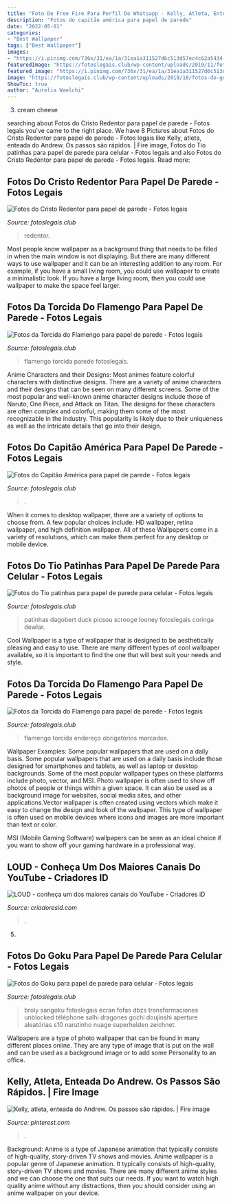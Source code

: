 ```yaml
---
title: "Foto De Free Fire Para Perfil Do Whatsapp - Kelly, Atleta, Enteada Do Andrew. Os Passos São Rápidos."
description: "Fotos do capitão américa para papel de parede"
date: "2022-05-01"
categories:
- "Best Wallpaper"
tags: ["Best Wallpaper"]
images:
- "https://i.pinimg.com/736x/31/ea/1a/31ea1a311527d6c513d57ec4c62a5434.jpg"
featuredImage: "https://fotoslegais.club/wp-content/uploads/2019/11/fotos-do-capitão-américa-3.jpg"
featured_image: "https://i.pinimg.com/736x/31/ea/1a/31ea1a311527d6c513d57ec4c62a5434.jpg"
image: "https://fotoslegais.club/wp-content/uploads/2019/10/fotos-do-goku-6.jpg"
ShowToc: true
author: "Aurelia Waelchi"
---
```



3. cream cheese 

	

		
searching about Fotos do Cristo Redentor para papel de parede - Fotos legais you've came to the right place. We have 8 Pictures about Fotos do Cristo Redentor para papel de parede - Fotos legais like Kelly, atleta, enteada do Andrew. Os passos são rápidos. | Fire image, Fotos do Tio patinhas para papel de parede para celular - Fotos legais and also Fotos do Cristo Redentor para papel de parede - Fotos legais. Read more:
		
    
## Fotos Do Cristo Redentor Para Papel De Parede - Fotos Legais

<img loading=lazy src="http://fotoslegais.club/wp-content/uploads/2019/11/fotos-do-cristo-redentor-3.jpg" onerror="this.onerror=null;this.src='https://tse3.mm.bing.net/th?id=OIP.YjzBQ08-y1WZjnorcLcNNgHaLQ&amp;pid=15.1';" alt="Fotos do Cristo Redentor para papel de parede - Fotos legais">

_Source: fotoslegais.club_

>redentor. 

	

Most people know wallpaper as a background thing that needs to be filled in when the main window is not displaying. But there are many different ways to use wallpaper and it can be an interesting addition to any room. For example, if you have a small living room, you could use wallpaper to create a minimalistic look. If you have a large living room, then you could use wallpaper to make the space feel larger.

    
## Fotos Da Torcida Do Flamengo Para Papel De Parede - Fotos Legais

<img loading=lazy src="https://fotoslegais.club/wp-content/uploads/2019/11/2dd1bb544c95fe8ef851026b83c50732.jpg" onerror="this.onerror=null;this.src='https://tse4.mm.bing.net/th?id=OIP.vg7WLtqC1PVSB9k51MtuOAHaNL&amp;pid=15.1';" alt="Fotos da Torcida do Flamengo para papel de parede - Fotos legais">

_Source: fotoslegais.club_

>flamengo torcida parede fotoslegais. 

	

Anime Characters and their Designs: Most animes feature colorful characters with distinctive designs.
There are a variety of anime characters and their designs that can be seen on many different screens. Some of the most popular and well-known anime character designs include those of Naruto, One Piece, and Attack on Titan. The designs for these characters are often complex and colorful, making them some of the most recognizable in the industry. This popularity is likely due to their uniqueness as well as the intricate details that go into their design.

    
## Fotos Do Capitão América Para Papel De Parede - Fotos Legais

<img loading=lazy src="https://fotoslegais.club/wp-content/uploads/2019/11/fotos-do-capitão-américa-3.jpg" onerror="this.onerror=null;this.src='https://tse1.mm.bing.net/th?id=OIP.Al6NZaNbJ9JRa4G1-_Bw6AHaLH&amp;pid=15.1';" alt="Fotos do Capitão América para papel de parede - Fotos legais">

_Source: fotoslegais.club_

>. 

	

When it comes to desktop wallpaper, there are a variety of options to choose from. A few popular choices include: HD wallpaper, retina wallpaper, and high definition wallpaper. All of these Wallpapers come in a variety of resolutions, which can make them perfect for any desktop or mobile device. 

    
## Fotos Do Tio Patinhas Para Papel De Parede Para Celular - Fotos Legais

<img loading=lazy src="https://fotoslegais.club/wp-content/uploads/2019/10/Fotos-do-tio-patinhas-6.jpg" onerror="this.onerror=null;this.src='https://tse1.mm.bing.net/th?id=OIP.DLAnn3aYDzcWloi5rDRdmwHaKZ&amp;pid=15.1';" alt="Fotos do Tio patinhas para papel de parede para celular - Fotos legais">

_Source: fotoslegais.club_

>patinhas dagobert duck picsou scrooge looney fotoslegais coringa dewlar. 

	

Cool Wallpaper is a type of wallpaper that is designed to be aesthetically pleasing and easy to use. There are many different types of cool wallpaper available, so it is important to find the one that will best suit your needs and style.

    
## Fotos Da Torcida Do Flamengo Para Papel De Parede - Fotos Legais

<img loading=lazy src="https://fotoslegais.club/wp-content/uploads/2019/11/f74acce0f1b3067406ab25a5712c05b5.jpg" onerror="this.onerror=null;this.src='https://tse2.mm.bing.net/th?id=OIP.l1WvcxMUwcL4KxjdJlpjIAHaNK&amp;pid=15.1';" alt="Fotos da Torcida do Flamengo para papel de parede - Fotos legais">

_Source: fotoslegais.club_

>flamengo torcida endereço obrigatórios marcados. 

	

Wallpaper Examples: Some popular wallpapers that are used on a daily basis.
Some popular wallpapers that are used on a daily basis include those designed for smartphones and tablets, as well as laptop or desktop backgrounds. Some of the most popular wallpaper types on these platforms include photo, vector, and MSI. 
Photo wallpaper is often used to show off photos of people or things within a given space. It can also be used as a background image for websites, social media sites, and other applications.Vector wallpaper is often created using vectors which make it easy to change the design and look of the wallpaper. This type of wallpaper is often used on mobile devices where icons and images are more important than text or color. 

MSI (Mobile Gaming Software) wallpapers can be seen as an ideal choice if you want to show off your gaming hardware in a professional way.

    
## LOUD - Conheça Um Dos Maiores Canais Do YouTube - Criadores ID

<img loading=lazy src="https://criadoresid.com/wp-content/uploads/2019/03/81859127_985363535154208_5434424541990354944_o-400x400.jpg" onerror="this.onerror=null;this.src='https://tse1.mm.bing.net/th?id=OIP.9maah5qgFBxWrRdLtkldXgAAAA&amp;pid=15.1';" alt="LOUD - conheça um dos maiores canais do YouTube - Criadores iD">

_Source: criadoresid.com_

>. 

	

5.

    
## Fotos Do Goku Para Papel De Parede Para Celular - Fotos Legais

<img loading=lazy src="https://fotoslegais.club/wp-content/uploads/2019/10/fotos-do-goku-6.jpg" onerror="this.onerror=null;this.src='https://tse2.mm.bing.net/th?id=OIP.cSN31Z-GfKkP92U4xebzDQHaNK&amp;pid=15.1';" alt="Fotos do Goku para papel de parede para celular - Fotos legais">

_Source: fotoslegais.club_

>broly sangoku fotoslegais écran fofas dbzs transformaciones unblocked téléphone salhi dragones gochi doujinshi aperture aleatórias s10 narutinho nuage superhelden zeichnet. 

	



Wallpapers are a type of photo wallpaper that can be found in many different places online. They are any type of image that is put on the wall and can be used as a background image or to add some Personality to an office.

    
## Kelly, Atleta, Enteada Do Andrew. Os Passos São Rápidos. | Fire Image

<img loading=lazy src="https://i.pinimg.com/736x/31/ea/1a/31ea1a311527d6c513d57ec4c62a5434.jpg" onerror="this.onerror=null;this.src='https://tse1.mm.bing.net/th?id=OIP.lh_fKMX7QIxLKc-WjACGDwHaLk&amp;pid=15.1';" alt="Kelly, atleta, enteada do Andrew. Os passos são rápidos. | Fire image">

_Source: pinterest.com_

>. 

	

Background: Anime is a type of Japanese animation that typically consists of high-quality, story-driven TV shows and movies.
Anime wallpaper is a popular genre of Japanese animation. It typically consists of high-quality, story-driven TV shows and movies. There are many different anime styles and we can choose the one that suits our needs. If you want to watch high quality anime without any distractions, then you should consider using an anime wallpaper on your device.

